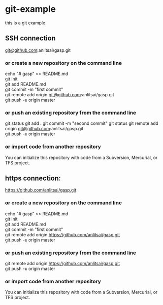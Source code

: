 # git-example
this is a git example

## SSH connection
git@github.com:anlitsai/gasp.git  

### or create a new repository on the command line  

echo "# gasp" >> README.md  
git init  
git add README.md  
git commit -m "first commit"  
git remote add origin git@github.com:anlitsai/gasp.git  
git push -u origin master  

### or push an existing repository from the command line  

git status
git add .
git commit -m "second commit"
git status
git remote add origin git@github.com:anlitsai/gasp.git  
git push -u origin master  

### or import code from another repository  

You can initialize this repository with code from a Subversion, Mercurial, or TFS project.  


## https connection:
https://github.com/anlitsai/gasp.git  

### or create a new repository on the command line  

echo "# gasp" >> README.md  
git init  
git add README.md  
git commit -m "first commit"  
git remote add origin https://github.com/anlitsai/gasp.git  
git push -u origin master  

### or push an existing repository from the command line  

git remote add origin https://github.com/anlitsai/gasp.git  
git push -u origin master  

### or import code from another repository  

You can initialize this repository with code from a Subversion, Mercurial, or TFS project.  
